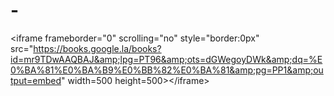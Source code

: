 # -
&lt;iframe frameborder="0" scrolling="no" style="border:0px" src="https://books.google.la/books?id=mr9TDwAAQBAJ&amp;lpg=PT96&amp;ots=dGWegoyDWk&amp;dq=%E0%BA%81%E0%BA%B9%E0%BB%82%E0%BA%81&amp;pg=PP1&amp;output=embed" width=500 height=500>&lt;/iframe>
